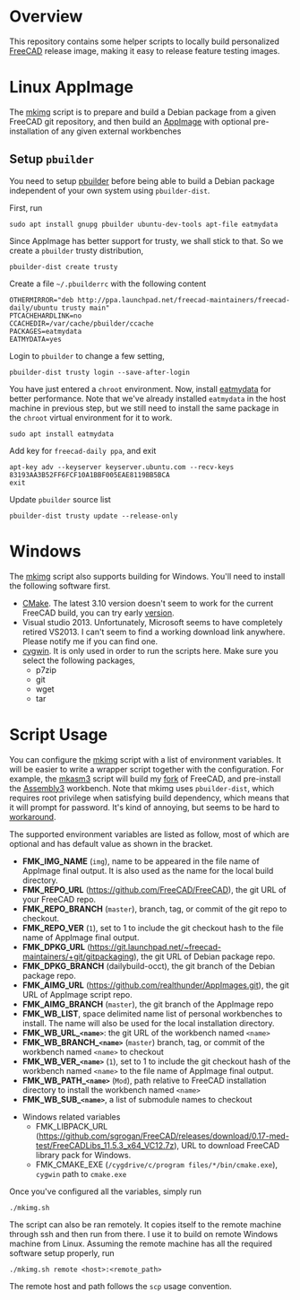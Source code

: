 # Overview

This repository contains some helper scripts to locally build personalized
[FreeCAD](https://github.com/FreeCAD/FreeCAD) release image, making it easy
to release feature testing images.

# Linux AppImage

The [mkimg](./mkimg.sh) script is to prepare and build a Debian package from
a given FreeCAD git repository, and then build an [AppImage](https://appimage.org/) 
with optional pre-installation of any given external workbenches

## Setup `pbuilder`

You need to setup [pbuilder](https://wiki.ubuntu.com/PbuilderHowto) before
being able to build a Debian package independent of your own system using
`pbuilder-dist`. 

First, run

```
sudo apt install gnupg pbuilder ubuntu-dev-tools apt-file eatmydata
```

Since AppImage has better support for trusty, we shall stick to that. So we
create a `pbuilder` trusty distribution, 

```
pbuilder-dist create trusty 
```

Create a file `~/.pbuilderrc` with the following content

```
OTHERMIRROR="deb http://ppa.launchpad.net/freecad-maintainers/freecad-daily/ubuntu trusty main"
PTCACHEHARDLINK=no
CCACHEDIR=/var/cache/pbuilder/ccache
PACKAGES=eatmydata
EATMYDATA=yes
```

Login to `pbuilder` to change a few setting,

```
pbuilder-dist trusty login --save-after-login
```

You have just entered a `chroot` environment. Now, install 
[eatmydata](http://manpages.ubuntu.com/manpages/artful/man1/eatmydata.1.html)
for better performance. Note that we've already installed `eatmydata` in the
host machine in previous step, but we still need to install the same package in
the `chroot` virtual environment for it to work.

```
sudo apt install eatmydata
```

Add key for `freecad-daily ppa`, and exit

```
apt-key adv --keyserver keyserver.ubuntu.com --recv-keys 83193AA3B52FF6FCF10A1BBF005EAE8119BB5BCA
exit 
```

Update `pbuilder` source list

```
pbuilder-dist trusty update --release-only
```

# Windows

The [mkimg](./mkimg.sh) script also supports building for Windows. You'll need
to install the following software first.

* [CMake](https://cmake.org/). The latest 3.10 version doesn't seem to work for
  the current FreeCAD build, you can try early [version](https://cmake.org/files/v3.7/).
* Visual studio 2013. Unfortunately, Microsoft seems to have completely retired
  VS2013. I can't seem to find a working download link anywhere. Please notify
  me if you can find one.
* [cygwin](https://cygwin.com/install.html). It is only used in order to run
  the scripts here. Make sure you select the following packages,
    * p7zip
    * git
    * wget
    * tar

# Script Usage

You can configure the [mkimg](./mkimg.sh) script with a list of environment
variables. It will be easier to write a wrapper script together with the 
configuration. For example, the [mkasm3](./mkasm3.sh) script  will build my 
[fork](https://github.com/realthunder/FreeCAD/tree/LinkStage3) of FreeCAD, 
and pre-install the [Assembly3](https://github.com/realthunder/FreeCAD_assembly3)
workbench. Note that mkimg uses `pbuilder-dist`, which requires root privilege 
when satisfying build dependency, which means that it will prompt for password.
It's kind of annoying, but seems to be hard to
[workaround](https://pbuilder.alioth.debian.org/#nonrootchroot).

The supported environment variables are listed as follow, most of which are
optional and has default value as shown in the bracket.

- **FMK_IMG_NAME** (`img`), name to be appeared in the file name of AppImage
  final output. It is also used as the name for the local build directory.
- **FMK_REPO_URL** (https://github.com/FreeCAD/FreeCAD), the git URL of your
  FreeCAD repo.
- **FMK_REPO_BRANCH** (`master`), branch, tag, or commit of the git repo to
  checkout.
- **FMK_REPO_VER** (`1`), set to 1 to include the git checkout hash to the file
  name of AppImage final output.
- **FMK_DPKG_URL**
  (https://git.launchpad.net/~freecad-maintainers/+git/gitpackaging), the git
  URL of Debian package repo.
- **FMK_DPKG_BRANCH** (dailybuild-occt), the git branch of the Debian package
  repo.
- **FMK_AIMG_URL** (https://github.com/realthunder/AppImages.git), the git URL
  of AppImage script repo.
- **FMK_AIMG_BRANCH** (`master`), the git branch of the AppImage repo
- **FMK_WB_LIST**, space delimited name list of personal workbenches to
  install. The name will also be used for the local installation directory.
- **FMK_WB_URL_`<name>`**: the git URL of the workbench named `<name>`
- **FMK_WB_BRANCH_`<name>`** (`master`) branch, tag, or commit of the workbench
  named `<name>` to checkout
- **FMK_WB_VER_`<name>`** (`1`), set to 1 to include the git checkout hash of
  the workbench named `<name>` to the file name of AppImage final output.
- **FMK_WB_PATH_`<name>`** (`Mod`), path relative to FreeCAD installation
  directory to install the workbench named `<name>`
- **FMK_WB_SUB_`<name>`**, a list of submodule names to checkout
* Windows related variables
    * FMK_LIBPACK_URL
      (https://github.com/sgrogan/FreeCAD/releases/download/0.17-med-test/FreeCADLibs_11.5.3_x64_VC12.7z),
      URL to download FreeCAD library pack for Windows.
    * FMK_CMAKE_EXE (`/cygdrive/c/program files/*/bin/cmake.exe`), `cygwin`
      path to `cmake.exe`

Once you've configured all the variables, simply run

```
./mkimg.sh
```

The script can also be ran remotely. It copies itself to the remote machine
through ssh and then run from there. I use it to build on remote Windows
machine from Linux. Assuming the remote machine has all the required software
setup properly, run

```
./mkimg.sh remote <host>:<remote_path>
```

The remote host and path follows the `scp` usage convention.

